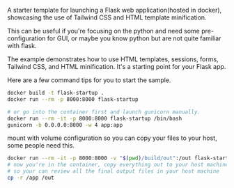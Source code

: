 A starter template for launching a Flask web application(hosted in docker), showcasing the use of Tailwind CSS and HTML template minification.

This can be useful if you're focusing on the python and need some pre-configuration for GUI, or maybe you know python but are not quite familiar with flask. 

The example demonstrates how to use HTML templates, sessions, forms, Tailwind CSS, and HTML minification. It's a starting point for your Flask app.

Here are a few command tips for you to start the sample.


```bash
docker build -t flask-startup .
docker run --rm -p 8000:8000 flask-startup

# or go into the container first and launch gunicorn manually.
docker run --rm -it -p 8000:8000 flask-startup /bin/bash
gunicorn -b 0.0.0.0:8000 -w 4 app:app

```

mount with volume configuration so you can copy your files to your host, some people need this.
```bash
docker run --rm -it -p 8000:8000 -v "$(pwd)/build/out":/out flask-startup /bin/sh
# now you're in the container, copy everything out to your host machine
# so your can review all the final output files in your host machine
cp -r /app /out
```